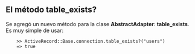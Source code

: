 <!-- -*- mode: markdown; coding: utf-8; -*- -->

## El método table_exists?

Se agregó un nuevo método para la clase **AbstractAdapter**: **table\_exists**. Es muy simple de usar:

        >> ActiveRecord::Base.connection.table_exists?("users")
        => true
